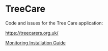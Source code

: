 # TreeCare

Code and issues for the Tree Care application:

https://treecarers.org.uk/

[Monitoring Installation Guide](arduino/install.md)
